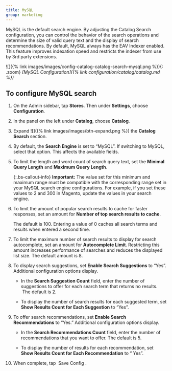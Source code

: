 ```yaml
---
title: MySQL
group: marketing
---
```


MySQL is the default search engine. By adjusting the Catalog Search configuration, you can control the behavior of the search operations and determine the size of valid query text and the display of search recommendations. By default, MySQL always has the EAV Indexer enabled. This feature improves indexation speed and restricts the indexer from use by 3rd party extensions.

![]({% link images/images/config-catalog-catalog-search-mysql.png %}){: .zoom}
*[MySQL Configuration]({% link configuration/catalog/catalog.md %})*

## To configure MySQL search

1. On the Admin sidebar, tap **Stores**. Then under **Settings**, choose **Configuration**.

1. In the panel on the left under **Catalog**, choose **Catalog**.

1. Expand ![]({% link images/images/btn-expand.png %}) the **Catalog Search** section.

1. By default, the **Search Engine** is set to “MySQL”. If switching to MySQL, select that option. This affects the available fields.

1. To limit the length and word count of search query text, set the **Minimal Query Length** and **Maximum Query Length**.

    {:.bs-callout-info}
    **Important:** The value set for this minimum and maximum range must be compatible with the corresponding range set in your MySQL search engine configurations. For example, if you set these values to 2 and 300 in Magento, update the values in your search engine.

1. To limit the amount of popular search results to cache for faster responses, set an amount for **Number of top search results to cache**.

    The default is 100. Entering a value of 0 caches all search terms and results when entered a second time.

1. To limit the maximum number of search results to display for search autocomplete, set an amount for **Autocomplete Limit**. Restricting this amount increases performance of searches and reduces the displayed list size. The default amount is 8.

1. To display search suggestions, set **Enable Search Suggestions** to “Yes”. Additional configuration options display.

    * In the **Search Suggestion Count** field, enter the number of suggestions to offer for each search term that returns no results.  The default is 2.

    * To display the number of search results for each suggested term, set **Show Results Count for Each Suggestion** to “Yes”.

1. To offer search recommendations, set **Enable Search Recommendations** to “Yes.” Additional configuration options display.

    * In the **Search Recommendations Count** field, enter the number of recommendations that you want to offer. The default is 5.

    * To display the number of results for each recommendation, set **Show Results Count for Each Recommendation** to “ Yes”.

1. When complete, tap <span class="btn"> Save Config </span>.
